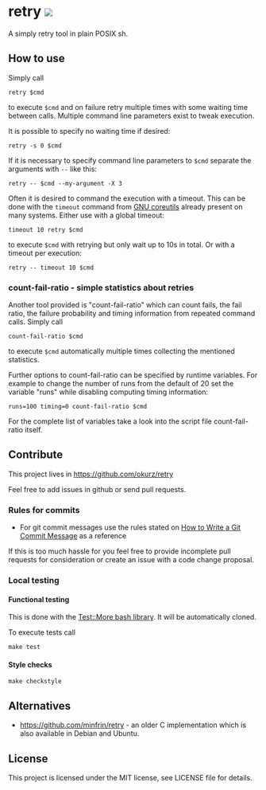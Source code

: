 # retry ![](https://github.com/okurz/retry/workflows/ci/badge.svg)

A simply retry tool in plain POSIX sh.


## How to use

Simply call

```
retry $cmd
```

to execute `$cmd` and on failure retry multiple times with some waiting time
between calls. Multiple command line parameters exist to tweak execution.

It is possible to specify no waiting time if desired:

```
retry -s 0 $cmd
```

If it is necessary to specify command line parameters to `$cmd` separate the
arguments with `--` like this:

```
retry -- $cmd --my-argument -X 3
```

Often it is desired to command the execution with a timeout. This can be done
with the `timeout` command from [GNU
coreutils](https://www.gnu.org/software/coreutils/) already present on many
systems. Either use with a global timeout:

```
timeout 10 retry $cmd
```

to execute `$cmd` with retrying but only wait up to 10s in total. Or with a
timeout per execution:

```
retry -- timeout 10 $cmd
```

### count-fail-ratio - simple statistics about retries

Another tool provided is "count-fail-ratio" which can count fails, the fail
ratio, the failure probability and timing information from repeated command
calls. Simply call

```
count-fail-ratio $cmd
```

to execute `$cmd` automatically multiple times collecting the mentioned
statistics.

Further options to count-fail-ratio can be specified by runtime variables. For
example to change the number of runs from the default of 20 set the variable
"runs" while disabling computing timing information:

```
runs=100 timing=0 count-fail-ratio $cmd
```

For the complete list of variables take a look into the script file
count-fail-ratio itself.

## Contribute

This project lives in https://github.com/okurz/retry

Feel free to add issues in github or send pull requests.

### Rules for commits

* For git commit messages use the rules stated on
  [How to Write a Git Commit Message](http://chris.beams.io/posts/git-commit/) as
  a reference

If this is too much hassle for you feel free to provide incomplete pull
requests for consideration or create an issue with a code change proposal.

### Local testing

#### Functional testing

This is done with the [Test::More bash
library](https://github.com/ingydotnet/test-more-bash).
It will be automatically cloned.


To execute tests call

```
make test
```

#### Style checks

```
make checkstyle
```

## Alternatives

* https://github.com/minfrin/retry - an older C implementation which is also
  available in Debian and Ubuntu.

## License

This project is licensed under the MIT license, see LICENSE file for details.
